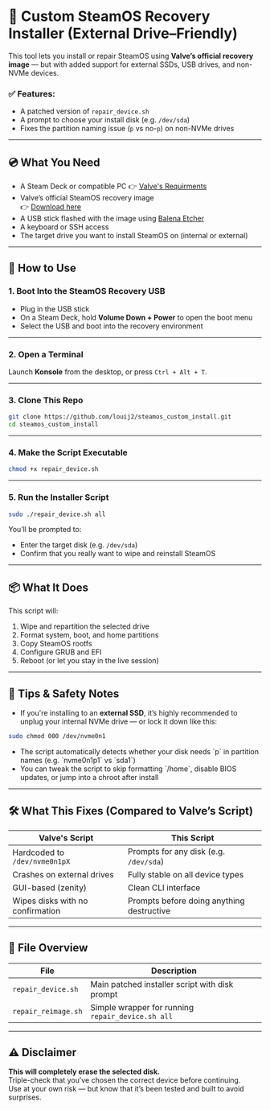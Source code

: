 # 🔧 Custom SteamOS Recovery Installer (External Drive–Friendly)

This tool lets you install or repair SteamOS using **Valve’s official recovery image** — but with added support for external SSDs, USB drives, and non-NVMe devices.

### ✅ Features:
- A patched version of `repair_device.sh`
- A prompt to choose your install disk (e.g. `/dev/sda`)
- Fixes the partition naming issue (`p` vs no-`p`) on non-NVMe drives

---

## 💿 What You Need

- A Steam Deck or compatible PC 
  👉 [Valve's Requirments](https://store.steampowered.com/steamos/buildyourown)
- Valve’s official SteamOS recovery image  
  👉 [Download here](https://store.steampowered.com/steamos/download/?ver=custom)
- A USB stick flashed with the image using [Balena Etcher](https://www.balena.io/etcher/)
- A keyboard or SSH access
- The target drive you want to install SteamOS on (internal or external)

---

## 🚀 How to Use

### 1. Boot Into the SteamOS Recovery USB

- Plug in the USB stick
- On a Steam Deck, hold **Volume Down + Power** to open the boot menu
- Select the USB and boot into the recovery environment

---

### 2. Open a Terminal

Launch **Konsole** from the desktop, or press `Ctrl + Alt + T`.

---

### 3. Clone This Repo

```bash
git clone https://github.com/louij2/steamos_custom_install.git
cd steamos_custom_install 
```
---

### 4. Make the Script Executable

```bash
chmod +x repair_device.sh
```
---
### 5. Run the Installer Script

```bash
sudo ./repair_device.sh all
```

You’ll be prompted to:
- Enter the target disk (e.g. `/dev/sda`)
- Confirm that you really want to wipe and reinstall SteamOS

---

## 📦 What It Does

This script will:

1. Wipe and repartition the selected drive  
2. Format system, boot, and home partitions  
3. Copy SteamOS rootfs  
4. Configure GRUB and EFI  
5. Reboot (or let you stay in the live session)

---

## 🧠 Tips & Safety Notes

- If you're installing to an **external SSD**, it’s highly recommended to unplug your internal NVMe drive — or lock it down like this:

```bash
sudo chmod 000 /dev/nvme0n1
```

- The script automatically detects whether your disk needs \`p\` in partition names (e.g. \`nvme0n1p1\` vs \`sda1\`)
- You can tweak the script to skip formatting \`/home\`, disable BIOS updates, or jump into a chroot after install

---

## 🛠 What This Fixes (Compared to Valve’s Script)

| Valve's Script                      | This Script                               |
|------------------------------------|-------------------------------------------|
| Hardcoded to `/dev/nvme0n1pX`      | Prompts for any disk (e.g. `/dev/sda`)    |
| Crashes on external drives         | Fully stable on all device types          |
| GUI-based (zenity)                 | Clean CLI interface                       |
| Wipes disks with no confirmation   | Prompts before doing anything destructive |

---

## 📂 File Overview

| File                | Description                                       |
|---------------------|---------------------------------------------------|
| `repair_device.sh`  | Main patched installer script with disk prompt    |
| `repair_reimage.sh` | Simple wrapper for running `repair_device.sh all` |

---

## ⚠️ Disclaimer

**This will completely erase the selected disk.**  
Triple-check that you’ve chosen the correct device before continuing.  
Use at your own risk — but know that it’s been tested and built to avoid surprises.